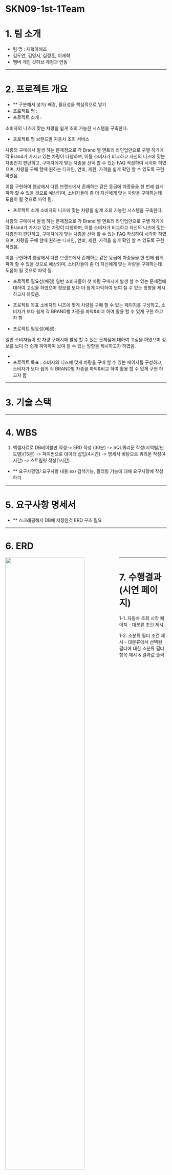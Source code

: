 # SKN09-1st-1Team

# 1. 팀 소개

- 팀 명 : 재혁아해조
- 김도연, 김영서, 김정훈, 이재혁
- 멤버 개인 깃허브 계정과 연동

---

# 2. 프로젝트 개요

- ** 구분해서 넣기/ 배경, 필요성을 핵심적으로 넣기
- 프로젝트 명 :
- 프로젝트 소개 :

소비자의 니즈에 맞는 차량을 쉽게 조회 가능한 시스템을 구축한다.


- 프로젝트 명
브랜드별 자동차 조회 서비스

차량의 구매에서 발생 하는 문제점으로 각 Brand 별 엔트리 라인업만으로 구별 하기에 각 Brand가 가지고 있는 차량이 다양하며, 이를 소비자가 비교하고 자신의 니즈에 맞는 차종인지 판단하고, 구매자에게 맞는 차종을 선택 할 수 있는 FAQ 작성하여 시각화 하였으며, 차량을 구매 할때 원하는 디자인, 연비, 제원, 가격을 쉽게 확인 할 수 있도록 구현하였음.


이를 구현하여 웹상에서 다른 브랜드에서 존재하는 같은 동급에 차종들을 한 번에 쉽게 파악 할 수 있을 것으로 예상되며, 소비자들이 좀 더 자신에게 맞는 차량을 구매하는데 도움이 될 것으로 파악 됨.


- 프로젝트 소개
소비자의 니즈에 맞는 차량을 쉽게 조회 가능한 시스템을 구축한다. 

차량의 구매에서 발생 하는 문제점으로 각 Brand 별 엔트리 라인업만으로 구별 하기에 각 Brand가 가지고 있는 차량이 다양하며, 이를 소비자가 비교하고 자신의 니즈에 맞는 차종인지 판단하고, 구매자에게 맞는 차종을 선택 할 수 있는 FAQ 작성하여 시각화 하였으며, 차량을 구매 할때 원하는 디자인, 연비, 제원, 가격을 쉽게 확인 할 수 있도록 구현하였음. 

이를 구현하여 웹상에서 다른 브랜드에서 존재하는 같은 동급에 차종들을 한 번에 쉽게 파악 할 수 있을 것으로 예상되며, 소비자들이 좀 더 자신에게 맞는 차량을 구매하는데 도움이 될 것으로 파악 됨. 

- 프로젝트 필요성(배경)
일반 소비자들이 첫 차량 구매시에 발생 할 수 있는 문제점에 대하여 고심을 하였으며 정보를 보다 더 쉽게 파악하여 보여 질 수 있는 방향을 제시하고자 하였음. 

- 프로젝트 목표
소비자의 니즈에 맞게 차량을 구매 할 수 있는 페이지를 구성하고, 소비자가 보다 쉽게 각 BRAND별 차종을 파악&비교 하여 활용 할 수 있게 구현 하고자 함

- 프로젝트 필요성(배경):

일반 소비자들이 첫 차량 구매시에 발생 할 수 있는 문제점에 대하여 고심을 하였으며 정보를 보다 더 쉽게 파악하여 보여 질 수 있는 방향을 제시하고자 하였음.

- 
- 프로젝트 목표 :
소비자의 니즈에 맞게 차량을 구매 할 수 있는 페이지를 구성하고, 소비자가 보다 쉽게 각 BRAND별 차종을 파악&비교 하여 활용 할 수 있게 구현 하고자 함

---

# 3. 기술 스택


---

# 4. WBS

1. 엑셀자료로 DB테이블만 작성-> ERD 작성 (30분) -> SQL쿼리문 작성(지역별/년도별)(15분) -> 파이썬으로 데이터 삽입(4시간) -> 명세서 바탕으로 쿼리문 작성(4시간) -> 스트림릿 작성(1시간)
- ** 요구사항명/ 요구사항 내용 ex) 검색기능, 필터링 기능에 대해 요구사항에 작성하기

---

# 5. 요구사항 명세서

- ** 스크래핑해서 DB에 저장한것 ERD 구조 필요

---

# 6. ERD

<img width="70%" height="70%" align=left src="https://github.com/SKNETWORKS-FAMILY-AICAMP/SKN09-1st-1Team/blob/feature/jaehyeok/images/image.png"/>

---

# 7. 수행결과(시연 페이지)
1-1. 자동차 조회 시작 페이지
    - 대분류 조건 제시
      <img width="70%" height="70%" align=left src="https://github.com/SKNETWORKS-FAMILY-AICAMP/SKN09-1st-1Team/blob/feature/jaehyeok/images/%EB%8C%80%EB%B6%84%EB%A5%98%20%ED%95%84%ED%84%B0.png"/>

1-2. 소분류 필터 조건 제시
    - 대분류에서 선택된 필터에 대한 소분류 필터 항목 제시 & 결과값 출력
      <img width="70%" height="70%" align=lef src="https://github.com/SKNETWORKS-FAMILY-AICAMP/SKN09-1st-1Team/blob/feature/jaehyeok/images/%EC%86%8C%EB%B6%84%EB%A5%98%ED%95%84%ED%84%B02.png"/>

---

# 9. 한 줄 회고

 *** 프로젝트를 통해 어떤걸 배웠는지, 성장했는지 (힘들었던 경험/ 기술적인 / 커뮤니케이션)
